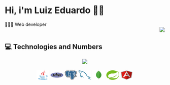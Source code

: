 <h1>Hi, i'm Luiz Eduardo 👋🏽</h1>

<div>

  <div>
  👨🏽‍💻 Web developer<br>
  </div>
  
  <div align="right">
    <a href="https://linkedin.com/in/luizfnds">
      <img src="https://img.shields.io/badge/LinkedIn-0077B5?style=for-the-badge&logo=linkedin&logoColor=white"/>
    </a>
  </div>
  
</div>



## 💻 Technologies and Numbers
<div align="center">
<!--   <img height="200em" src="https://github-readme-stats.vercel.app/api/top-langs/?username=Luizfnds&langs_count=3&theme=transparent&hide_border=false&border_color=5E5E5E37"/> -->
  <img height="200em" src="http://github-readme-streak-stats.herokuapp.com?user=Luizfnds&theme=modern-    lilac2&hide_border=false&sideNums=BBB&currStreakLabel=364BFF&currStreakNum=BBB&dates=BBB&sideLabels=364BFF&stroke=5E5E5E37&border=5E5E5E37&ring=364BFF&fire=0303DD&background=FFFFFF00"/>
  
  <div style="display: inline_block"><br>
    <img align="center" title="Java" height="30" width="40" src="https://raw.githubusercontent.com/devicons/devicon/master/icons/java/java-original.svg">
    <img align="center" title="PHP" height="30" width="40" src="https://raw.githubusercontent.com/devicons/devicon/master/icons/php/php-original.svg">
    <img align="center" title="Postgresql" height="30" width="40" src="https://raw.githubusercontent.com/devicons/devicon/master/icons/postgresql/postgresql-original.svg">
    <img align="center" title="MySQL" height="30" width="40" src="https://raw.githubusercontent.com/devicons/devicon/master/icons/mysql/mysql-original.svg">
    <img align="center" title="MongoDB" height="30" width="40" src="https://raw.githubusercontent.com/devicons/devicon/master/icons/mongodb/mongodb-original.svg">
    <img align="center" title="Spring" height="30" width="40" src="https://raw.githubusercontent.com/devicons/devicon/master/icons/spring/spring-original.svg">
    <img align="center" title="Angular" height="30" width="40" src="https://raw.githubusercontent.com/devicons/devicon/master/icons/angularjs/angularjs-original.svg">
  </div>
</div>
